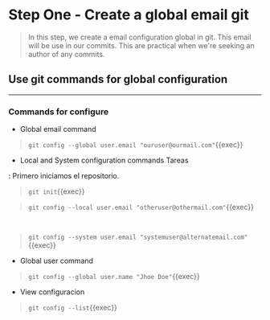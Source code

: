 # Step One - Create a global email git

>In this step, we create a email configuration global in git.
>This email will be use in our commits.
>This are practical when we're seeking an author of any commits.  

## Use git commands for global configuration

---

### Commands for configure

* Global email command

> ` git config --global user.email "ouruser@ourmail.com" `{{exec}}

* Local and System configuration commands
Tareas

: Primero iniciamos el repositorio.
> ` git init `{{exec}}



> ` git config --local user.email "otheruser@othermail.com" `{{exec}}

<br>

> ` git config --system user.email "systemuser@alternatemail.com" `{{exec}}

* Global user command

> ` git config --global user.name "Jhoe Doe" `{{exec}}

* View configuracion

> ` git config --list `{{exec}}
